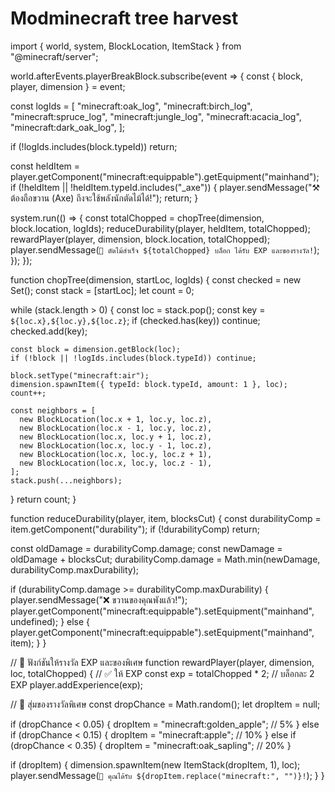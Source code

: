# Modminecraft tree harvest
import { world, system, BlockLocation, ItemStack } from "@minecraft/server";

world.afterEvents.playerBreakBlock.subscribe(event => {
  const { block, player, dimension } = event;

  const logIds = [
    "minecraft:oak_log",
    "minecraft:birch_log",
    "minecraft:spruce_log",
    "minecraft:jungle_log",
    "minecraft:acacia_log",
    "minecraft:dark_oak_log",
  ];

  if (!logIds.includes(block.typeId)) return;

  const heldItem = player.getComponent("minecraft:equippable").getEquipment("mainhand");
  if (!heldItem || !heldItem.typeId.includes("_axe")) {
    player.sendMessage("⚒ ต้องถือขวาน (Axe) ถึงจะใช้พลังนักตัดไม้ได้!");
    return;
  }

  system.run(() => {
    const totalChopped = chopTree(dimension, block.location, logIds);
    reduceDurability(player, heldItem, totalChopped);
    rewardPlayer(player, dimension, block.location, totalChopped);
    player.sendMessage(`🌲 ตัดไม้สำเร็จ ${totalChopped} บล็อก ได้รับ EXP และของรางวัล!`);
  });
});

function chopTree(dimension, startLoc, logIds) {
  const checked = new Set();
  const stack = [startLoc];
  let count = 0;

  while (stack.length > 0) {
    const loc = stack.pop();
    const key = `${loc.x},${loc.y},${loc.z}`;
    if (checked.has(key)) continue;
    checked.add(key);

    const block = dimension.getBlock(loc);
    if (!block || !logIds.includes(block.typeId)) continue;

    block.setType("minecraft:air");
    dimension.spawnItem({ typeId: block.typeId, amount: 1 }, loc);
    count++;

    const neighbors = [
      new BlockLocation(loc.x + 1, loc.y, loc.z),
      new BlockLocation(loc.x - 1, loc.y, loc.z),
      new BlockLocation(loc.x, loc.y + 1, loc.z),
      new BlockLocation(loc.x, loc.y - 1, loc.z),
      new BlockLocation(loc.x, loc.y, loc.z + 1),
      new BlockLocation(loc.x, loc.y, loc.z - 1),
    ];
    stack.push(...neighbors);
  }
  return count;
}

function reduceDurability(player, item, blocksCut) {
  const durabilityComp = item.getComponent("durability");
  if (!durabilityComp) return;

  const oldDamage = durabilityComp.damage;
  const newDamage = oldDamage + blocksCut;
  durabilityComp.damage = Math.min(newDamage, durabilityComp.maxDurability);

  if (durabilityComp.damage >= durabilityComp.maxDurability) {
    player.sendMessage("❌ ขวานของคุณพังแล้ว!");
    player.getComponent("minecraft:equippable").setEquipment("mainhand", undefined);
  } else {
    player.getComponent("minecraft:equippable").setEquipment("mainhand", item);
  }
}

// 🌟 ฟังก์ชันให้รางวัล EXP และของพิเศษ
function rewardPlayer(player, dimension, loc, totalChopped) {
  // ✅ ให้ EXP
  const exp = totalChopped * 2; // บล็อกละ 2 EXP
  player.addExperience(exp);

  // 🎁 สุ่มของรางวัลพิเศษ
  const dropChance = Math.random();
  let dropItem = null;

  if (dropChance < 0.05) {
    dropItem = "minecraft:golden_apple"; // 5%
  } else if (dropChance < 0.15) {
    dropItem = "minecraft:apple"; // 10%
  } else if (dropChance < 0.35) {
    dropItem = "minecraft:oak_sapling"; // 20%
  }

  if (dropItem) {
    dimension.spawnItem(new ItemStack(dropItem, 1), loc);
    player.sendMessage(`🎁 คุณได้รับ ${dropItem.replace("minecraft:", "")}!`);
  }
}
